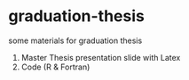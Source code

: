 # graduation-thesis

some materials for graduation thesis

1. Master Thesis presentation slide with Latex
2. Code (R & Fortran)
